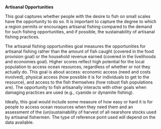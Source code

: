 **Artisanal Opportunities**

This goal captures whether people with the desire to fish on small scales have the opportunity to do so. It is important to capture the degree to which a region permits or encourages artisanal fishing compared to the demand for such fishing opportunities, and if possible, the sustainability of artisanal fishing practices.

The artisanal fishing opportunities goal measures the opportunities for artisanal fishing rather than the amount of fish caught (covered in the food provision goal) or the household revenue earned (covered in the livelihoods and economies goal). Higher scores reflect high potential for the local population to access ocean resources, regardless of whether or not they actually do. This goal is about access: economic access (need and costs involved), physical access (how possible it is for individuals to get to the resource), and access to the fish themselves (how robust fish populations are). The opportunity to fish artisanally interacts with other goals when damaging practices are used (e.g., cyanide or dynamite fishing).

Ideally, this goal would include some measure of how easy or hard it is for people to access ocean resources when they need them and an assessment of the (un)sustainability of harvest of all nearshore stocks used by artisanal fishermen. The type of reference point used will depend on the data available.
